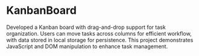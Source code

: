 # KanbanBoard
Developed a Kanban board with drag-and-drop support for task organization. Users can move tasks across columns for efficient workflow, with data stored in local storage for persistence. This project demonstrates JavaScript and DOM manipulation to enhance task management.
